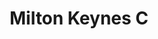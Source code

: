 ---
layout: team
title: "Milton Keynes C"
permalink: /results/2024/mkc.html
division: bcl-division-2
team: mkc
captain: colin-solloway
season: 2025
members:
 - dave-wells
 - colin-solloway
 - john-mcnamara
 - richard-keane
 - john-mckeon
 - michael-page
toc: true
toc_sticky: true
header:
  overlay_image: /assets/images/banners/team.jpg
  overlay_filter: rgba( 0,0,0,0.8)
---